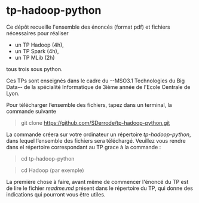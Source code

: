 # tp-hadoop-python

Ce dépôt recueille l'ensemble des énoncés (format pdf) et fichiers nécessaires pour réaliser 

  - un TP Hadoop (4h),
  - un TP Spark (4h),
  - un TP MLib (2h) 

tous trois sous python. 

Ces TPs sont enseignés dans le cadre du --MSO3.1 Technologies du Big Data-- de la spécialité Informatique de 3ième année de l'Ecole Centrale de Lyon. 

Pour télécharger l’ensemble des fichiers, tapez dans un terminal, la commande suivante
  > git clone https://github.com/SDerrode/tp-hadoop-python.git

La commande créera sur votre ordinateur un répertoire *tp-hadoop-python*, dans lequel l’ensemble des fichiers sera téléchargé. Veuillez vous rendre dans el répertoire correspondant au TP grace à la commande :
  > cd tp-hadoop-python
  
  > cd Hadoop (par exemple)

La première chose à faire, avant même de commencer l'énoncé du TP est de lire le fichier *readme.md* présent dans le répertoire du TP, qui donne des indications qui pourront vous être utiles.